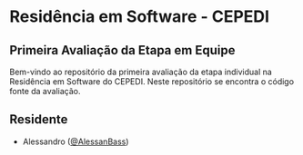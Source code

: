 # Residência em Software - CEPEDI

## Primeira Avaliação da Etapa em Equipe
Bem-vindo ao repositório da primeira avaliação da etapa individual na Residência em Software do CEPEDI. Neste
repositório se encontra o código fonte da avaliação.

## Residente
- Alessandro ([@AlessanBass](https://github.com/AlessanBass))